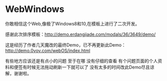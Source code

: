 # WebWindows
你敢相信这个Web,像极了Windows8和10,在模板上进行了二次开发。

感谢此次排序模板：http://demo.erdangjiade.com/modals/36/3649/demo/

这是经历了作者几天魔改的最终Demo，已不再更新此Demo：http://demo.0vov.com/webOS/index.html

有些地方应该还是有点小的问题 至于在哪 没有仔细的查看   有个问题页面的个人资料和便签有时候无法拖动刷新一下就可以了   没有太多的时间改此Demo尽且谅解，谢谢啦。

